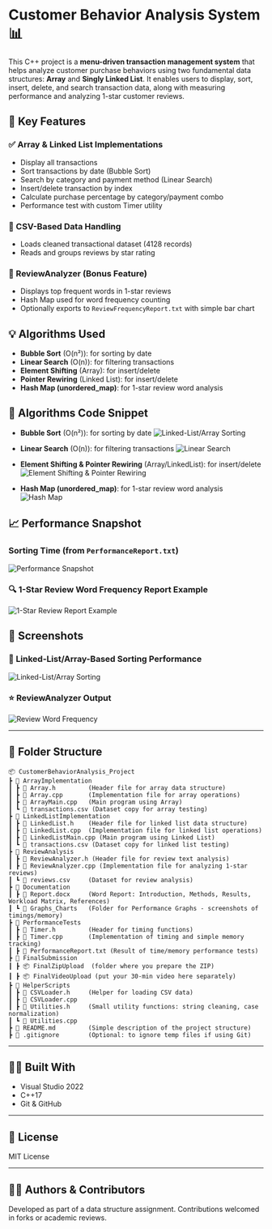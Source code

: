 # Customer Behavior Analysis System 📊

This C++ project is a **menu-driven transaction management system** that helps analyze customer purchase behaviors using two fundamental data structures: **Array** and **Singly Linked List**. It enables users to display, sort, insert, delete, and search transaction data, along with measuring performance and analyzing 1-star customer reviews.

## 🔧 Key Features

### ✅ Array & Linked List Implementations
- Display all transactions
- Sort transactions by date (Bubble Sort)
- Search by category and payment method (Linear Search)
- Insert/delete transaction by index
- Calculate purchase percentage by category/payment combo
- Performance test with custom Timer utility

### 📄 CSV-Based Data Handling
- Loads cleaned transactional dataset (4128 records)
- Reads and groups reviews by star rating

### 🧠 ReviewAnalyzer (Bonus Feature)
- Displays top frequent words in 1-star reviews
- Hash Map used for word frequency counting
- Optionally exports to `ReviewFrequencyReport.txt` with simple bar chart



## 💡 Algorithms Used
- **Bubble Sort** (O(n²)): for sorting by date
- **Linear Search** (O(n)): for filtering transactions
- **Element Shifting** (Array): for insert/delete
- **Pointer Rewiring** (Linked List): for insert/delete
- **Hash Map (unordered_map)**: for 1-star review word analysis

## 📸 Algorithms Code Snippet
- **Bubble Sort** (O(n²)): for sorting by date
![Linked-List/Array Sorting](imges/Bubble_Sort.png)
  
- **Linear Search** (O(n)): for filtering transactions
![Linear Search](imges/Linear_Search.png)

- **Element Shifting & Pointer Rewiring** (Array/LinkedList): for insert/delete
![Element Shifting & Pointer Rewiring](imges/Element_Shifting_Pointer_Rewiring.png)

- **Hash Map (unordered_map)**: for 1-star review word analysis
![Hash Map](imges/Hash_Map.png)


## 📈 Performance Snapshot

### Sorting Time (from `PerformanceReport.txt`)

![Performance Snapshot](imges/PerformanceReport.png)


### 🔍 1-Star Review Word Frequency Report Example


![1-Star Review Report Example](imges/ReviewAnalyzer_Output.png)



## 📸 Screenshots

### 📌 Linked-List/Array-Based Sorting Performance
![Linked-List/Array Sorting](imges/Bubble_Sort.png)

### ⭐ ReviewAnalyzer Output
![Review Word Frequency](imges/ReviewAnalyzer_Output.png)

---

## 📁 Folder Structure
```
📦 CustomerBehaviorAnalysis_Project
┣ 📂 ArrayImplementation
┃ ┣ 📜 Array.h         (Header file for array data structure)
┃ ┣ 📜 Array.cpp       (Implementation file for array operations)
┃ ┣ 📜 ArrayMain.cpp   (Main program using Array)
┃ ┗ 📜 transactions.csv (Dataset copy for array testing)
┣ 📂 LinkedListImplementation
┃ ┣ 📜 LinkedList.h    (Header file for linked list data structure)
┃ ┣ 📜 LinkedList.cpp  (Implementation file for linked list operations)
┃ ┣ 📜 LinkedListMain.cpp (Main program using Linked List)
┃ ┗ 📜 transactions.csv (Dataset copy for linked list testing)
┣ 📂 ReviewAnalysis
┃ ┣ 📜 ReviewAnalyzer.h (Header file for review text analysis)
┃ ┣ 📜 ReviewAnalyzer.cpp (Implementation file for analyzing 1-star reviews)
┃ ┗ 📜 reviews.csv     (Dataset for review analysis)
┣ 📂 Documentation
┃ ┣ 📜 Report.docx     (Word Report: Introduction, Methods, Results, Workload Matrix, References)
┃ ┗ 📜 Graphs_Charts   (Folder for Performance Graphs - screenshots of timings/memory)
┣ 📂 PerformanceTests
┃ ┣ 📜 Timer.h         (Header for timing functions)
┃ ┣ 📜 Timer.cpp       (Implementation of timing and simple memory tracking)
┃ ┣ 📜 PerformanceReport.txt (Result of time/memory performance tests)
┣ 📂 FinalSubmission
┃ ┣ 📦 FinalZipUpload  (folder where you prepare the ZIP)
┃ ┣ 📦 FinalVideoUpload (put your 30-min video here separately)
┣ 📂 HelperScripts
┃ ┣ 📜 CSVLoader.h     (Helper for loading CSV data)
┃ ┣ 📜 CSVLoader.cpp
┃ ┣ 📜 Utilities.h     (Small utility functions: string cleaning, case normalization)
┃ ┗ 📜 Utilities.cpp
┣ 📜 README.md         (Simple description of the project structure)
┣ 📜 .gitignore        (Optional: to ignore temp files if using Git)
```

---

## 🧑‍💻 Built With
- Visual Studio 2022
- C++17
- Git & GitHub

---

## 📃 License
MIT License

---

## 🙋‍♂️ Authors & Contributors
Developed as part of a data structure assignment. Contributions welcomed in forks or academic reviews.
